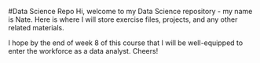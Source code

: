 #Data Science Repo
Hi, welcome to my Data Science repository - my name is Nate. Here is where I will store exercise files, projects, and any other related materials. 

I hope by the end of week 8 of this course that I will be well-equipped to enter the workforce as a data analyst. Cheers!
